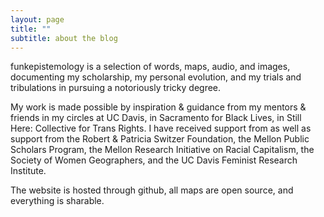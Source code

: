 ```yaml
---
layout: page
title: ""
subtitle: about the blog
---
```


funkepistemology is a selection of words, maps, audio, and images, documenting my scholarship, my personal evolution, and my trials and tribulations in pursuing a notoriously tricky degree.

My work is made possible by inspiration & guidance from my mentors & friends in my circles at UC Davis, in Sacramento for Black Lives, in Still Here: Collective for Trans Rights. I have received support from as well as support from the Robert & Patricia Switzer Foundation, the Mellon Public Scholars Program, the Mellon Research Initiative on Racial Capitalism, the Society of Women Geographers, and the UC Davis Feminist Research Institute.

The website is hosted through github, all maps are open source, and everything is sharable.  
